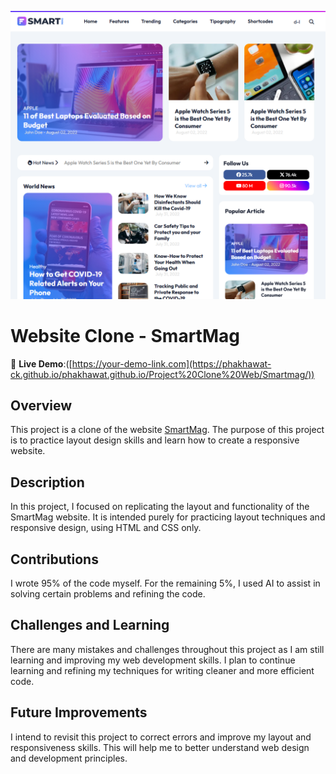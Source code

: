 
![Project Screenshot](Smartmag/img-p/S.png)

# Website Clone - SmartMag

🔗 **Live Demo**:([https://your-demo-link.com](https://phakhawat-ck.github.io/phakhawat.github.io/Project%20Clone%20Web/Smartmag/))

## Overview
This project is a clone of the website [SmartMag](https://smartmag-pbt.blogspot.com/?m=1). The purpose of this project is to practice layout design skills and learn how to create a responsive website.

## Description
In this project, I focused on replicating the layout and functionality of the SmartMag website. It is intended purely for practicing layout techniques and responsive design, using HTML and CSS only.

## Contributions
I wrote 95% of the code myself. For the remaining 5%, I used AI to assist in solving certain problems and refining the code.

## Challenges and Learning
There are many mistakes and challenges throughout this project as I am still learning and improving my web development skills. I plan to continue learning and refining my techniques for writing cleaner and more efficient code.

## Future Improvements
I intend to revisit this project to correct errors and improve my layout and responsiveness skills. This will help me to better understand web design and development principles.
